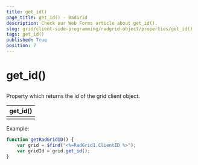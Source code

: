 ```yaml
---
title: get_id()
page_title: get_id() - RadGrid
description: Check our Web Forms article about get_id().
slug: grid/client-side-programming/radgrid-object/properties/get_id()
tags: get_id()
published: True
position: 7
---
```


# get_id()



## 

Property which returns the id of the grid client object.


|  **get_id()**  |
| ------ |
||

Example:

````JavaScript
function getRadGridID() {
    var grid = $find("<%=RadGrid1.ClientID %>");
    var gridId = grid.get_id();            
}
````


